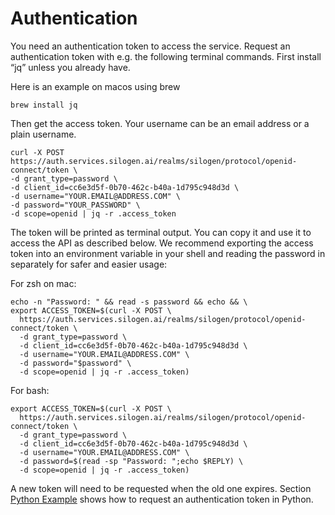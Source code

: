 # Authentication

You need an authentication token to access the service. Request an authentication token with e.g. the following terminal commands.
First install “jq” unless you already have.

Here is an example on macos using brew

```console
brew install jq
```

Then get the access token. Your username can be an email address or a plain username.

```console
curl -X POST https://auth.services.silogen.ai/realms/silogen/protocol/openid-connect/token \
-d grant_type=password \
-d client_id=cc6e3d5f-0b70-462c-b40a-1d795c948d3d \
-d username="YOUR.EMAIL@ADDRESS.COM" \
-d password="YOUR_PASSWORD" \
-d scope=openid | jq -r .access_token
```

The token will be printed as terminal output. You can copy it and use it to access the API as described below.
We recommend exporting the access token into an environment variable in your shell and reading the password in separately for safer and easier usage:

For zsh on mac:

```console
echo -n "Password: " && read -s password && echo && \
export ACCESS_TOKEN=$(curl -X POST \
  https://auth.services.silogen.ai/realms/silogen/protocol/openid-connect/token \
  -d grant_type=password \
  -d client_id=cc6e3d5f-0b70-462c-b40a-1d795c948d3d \
  -d username="YOUR.EMAIL@ADDRESS.COM" \
  -d password="$password" \
  -d scope=openid | jq -r .access_token)
```

For bash:

```console
export ACCESS_TOKEN=$(curl -X POST \
  https://auth.services.silogen.ai/realms/silogen/protocol/openid-connect/token \
  -d grant_type=password \
  -d client_id=cc6e3d5f-0b70-462c-b40a-1d795c948d3d \
  -d username="YOUR.EMAIL@ADDRESS.COM" \
  -d password=$(read -sp "Password: ";echo $REPLY) \
  -d scope=openid | jq -r .access_token)
```

A new token will need to be requested when the old one expires.
Section [Python Example](./llm-service/python-example.md) shows how to request an authentication token in Python.
